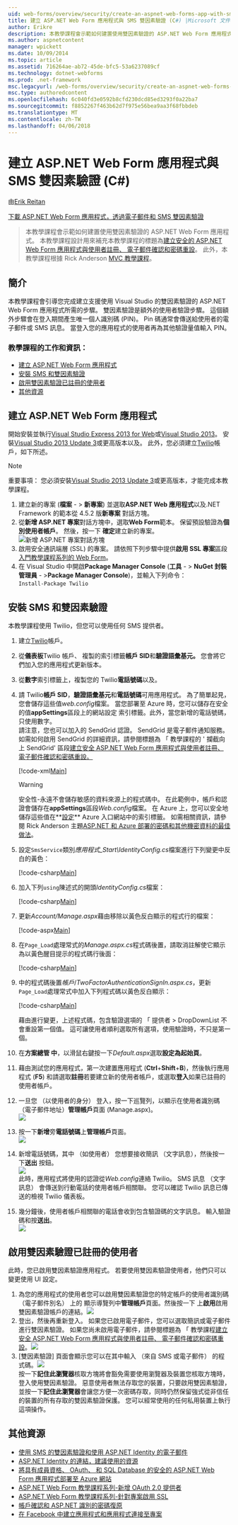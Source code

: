 ```yaml
---
uid: web-forms/overview/security/create-an-aspnet-web-forms-app-with-sms-two-factor-authentication
title: 建立 ASP.NET Web Form 應用程式與 SMS 雙因素驗證 (C#) |Microsoft 文件
author: Erikre
description: 本教學課程會示範如何建置使用雙因素驗證的 ASP.NET Web Form 應用程式。 本教學課程是設計用來補充本教學課程的標題為 Cr...
ms.author: aspnetcontent
manager: wpickett
ms.date: 10/09/2014
ms.topic: article
ms.assetid: 716264ae-ab72-45de-bfc5-53a6237089cf
ms.technology: dotnet-webforms
ms.prod: .net-framework
msc.legacyurl: /web-forms/overview/security/create-an-aspnet-web-forms-app-with-sms-two-factor-authentication
msc.type: authoredcontent
ms.openlocfilehash: 6c040fd3e0592b8cfd230dcd85ed3293f0a22ba7
ms.sourcegitcommit: f8852267f463b62d7f975e56bea9aa3f68fbbdeb
ms.translationtype: MT
ms.contentlocale: zh-TW
ms.lasthandoff: 04/06/2018
---
```

<a name="create-an-aspnet-web-forms-app-with-sms-two-factor-authentication-c"></a>建立 ASP.NET Web Form 應用程式與 SMS 雙因素驗證 (C#)
====================
由[Erik Reitan](https://github.com/Erikre)

[下載 ASP.NET Web Form 應用程式，透過電子郵件和 SMS 雙因素驗證](https://code.msdn.microsoft.com/ASPNET-Web-Forms-App-with-5a0ff94e)

> 本教學課程會示範如何建置使用雙因素驗證的 ASP.NET Web Form 應用程式。 本教學課程設計用來補充本教學課程的標題為[建立安全的 ASP.NET Web Form 應用程式與使用者註冊、 電子郵件確認和密碼重設](create-a-secure-aspnet-web-forms-app-with-user-registration-email-confirmation-and-password-reset.md)。 此外，本教學課程根據 Rick Anderson [MVC 教學課程](../../../mvc/overview/security/aspnet-mvc-5-app-with-sms-and-email-two-factor-authentication.md)。


## <a name="introduction"></a>簡介

本教學課程會引導您完成建立支援使用 Visual Studio 的雙因素驗證的 ASP.NET Web Form 應用程式所需的步驟。 雙因素驗證是額外的使用者驗證步驟。 這個額外步驟會在登入期間產生唯一個人識別碼 (PIN)。 Pin 碼通常會傳送給使用者的電子郵件或 SMS 訊息。 當登入您的應用程式的使用者再為其他驗證量值輸入 PIN。

### <a name="tutorial-tasks-and-information"></a>教學課程的工作和資訊：

- [建立 ASP.NET Web Form 應用程式](#createWebForms)
- [安裝 SMS 和雙因素驗證](#SMS)
- [啟用雙因素驗證已註冊的使用者](#use2FA)
- [其他資源](#addRes)

<a id="createWebForms"></a>
## <a name="create-an-aspnet-web-forms-app"></a>建立 ASP.NET Web Form 應用程式

開始安裝並執行[Visual Studio Express 2013 for Web](https://go.microsoft.com/fwlink/?LinkId=299058)或[Visual Studio 2013](https://go.microsoft.com/fwlink/?LinkId=306566)。 安裝[Visual Studio 2013 Update 3](https://go.microsoft.com/fwlink/?LinkId=390465)或更高版本以及。 此外，您必須建立[Twilio](https://www.twilio.com/try-twilio)帳戶，如下所述。

> [!NOTE]
> 重要事項： 您必須安裝[Visual Studio 2013 Update 3](https://go.microsoft.com/fwlink/?LinkId=390465)或更高版本，才能完成本教學課程。


1. 建立新的專案 (**檔案** - &gt; **新專案**) 並選取**ASP.NET Web 應用程式**以及.NET Framework 的範本從 4.5.2 版**新專案** 對話方塊。
2. 從**新增 ASP.NET 專案**對話方塊中，選取**Web Form**範本。 保留預設驗證為**個別使用者帳戶**。 然後，按一下 **確定**建立新的專案。  
    ![新增 ASP.NET 專案對話方塊](create-an-aspnet-web-forms-app-with-sms-two-factor-authentication/_static/image1.png)
3. 啟用安全通訊端層 (SSL) 的專案。 請依照下列步驟中提供**啟用 SSL 專案**區段[入門教學課程系列的 Web Form](../getting-started/getting-started-with-aspnet-45-web-forms/checkout-and-payment-with-paypal.md#SSLWebForms)。
4. 在 Visual Studio 中開啟**Package Manager Console** (**工具** - &gt; **NuGet 封裝管理員** - &gt;**Package Manager Console**)，並輸入下列命令：  
    `Install-Package Twilio`

<a id="SMS"></a>
## <a name="setup-sms-and-two-factor-authentication"></a>安裝 SMS 和雙因素驗證

本教學課程使用 Twilio，但您可以使用任何 SMS 提供者。

1. 建立[Twilio](https://www.twilio.com/try-twilio)帳戶。
2. 從**儀表板**Twilio 帳戶、 複製的索引標籤**帳戶 SID**和**驗證語彙基元。** 您會將它們加入您的應用程式更新版本。
3. 從**數字**索引標籤上，複製您的 Twilio**電話號碼**以及。
4. 請 Twilio**帳戶 SID**，**驗證語彙基元**和**電話號碼**可用應用程式。 為了簡單起見，您會儲存這些值*web.config*檔案。 當您部署至 Azure 時，您可以儲存在安全的值**appSettings**區段上的網站設定 索引標籤。此外，當您新增的電話號碼，只使用數字。   
   請注意，您也可以加入的 SendGrid 認證。 SendGrid 是電子郵件通知服務。 如需如何啟用 SendGrid 的詳細資訊，請參閱標題為 「 教學課程的 ' 攔截向上 SendGrid' 區段[建立安全 ASP.NET Web Form 應用程式與使用者註冊、 電子郵件確認和密碼重設。](create-a-secure-aspnet-web-forms-app-with-user-registration-email-confirmation-and-password-reset.md)

    [!code-xml[Main](create-an-aspnet-web-forms-app-with-sms-two-factor-authentication/samples/sample1.xml?highlight=2,6-10)]

    > [!WARNING]
    > 安全性-永遠不會儲存敏感的資料來源上的程式碼中。 在此範例中，帳戶和認證會儲存在**appSettings**區段*Web.config*檔案。 在 Azure 上，您可以安全地儲存這些值在**[設定](https://blogs.msdn.com/b/webdev/archive/2014/06/04/queuebackgroundworkitem-to-reliably-schedule-and-run-long-background-process-in-asp-net.aspx)** Azure 入口網站中的索引標籤。 如需相關資訊，請參閱 Rick Anderson 主題[ASP.NET 和 Azure 部署的密碼和其他機密資料的最佳做法](https://go.microsoft.com/fwlink/?LinkId=513141)。
5. 設定`SmsService`類別*應用程式\_Start\IdentityConfig.cs*檔案進行下列變更中反白的黃色： 

    [!code-csharp[Main](create-an-aspnet-web-forms-app-with-sms-two-factor-authentication/samples/sample2.cs?highlight=5-17)]
6. 加入下列`using`陳述式的開頭*IdentityConfig.cs*檔案： 

    [!code-csharp[Main](create-an-aspnet-web-forms-app-with-sms-two-factor-authentication/samples/sample3.cs?highlight=1-4)]
7. 更新*Account/Manage.aspx*藉由移除以黃色反白顯示的程式行的檔案：  

    [!code-aspx[Main](create-an-aspnet-web-forms-app-with-sms-two-factor-authentication/samples/sample4.aspx?highlight=38,53,57-60,63,66,70,73)]
8. 在`Page_Load`處理常式的*Manage.aspx.cs*程式碼後置，請取消註解使它顯示為以黃色醒目提示的程式碼行後面： 

    [!code-csharp[Main](create-an-aspnet-web-forms-app-with-sms-two-factor-authentication/samples/sample5.cs?highlight=8)]
9. 中的程式碼後置*帳戶*/*TwoFactorAuthenticationSignIn.aspx.cs*，更新`Page_Load`處理常式中加入下列程式碼以黃色反白顯示： 

    [!code-csharp[Main](create-an-aspnet-web-forms-app-with-sms-two-factor-authentication/samples/sample6.cs?highlight=3-4,13)]

   藉由進行變更，上述程式碼，包含驗證選項的 「 提供者 > DropDownList 不會重設第一個值。 這可讓使用者順利選取所有選項，使用驗證時，不只是第一個。
10. 在**方案總管 中**，以滑鼠右鍵按一下*Default.aspx*選取**設定為起始頁**。
11. 藉由測試您的應用程式，第一次建置應用程式 (**Ctrl**+**Shift**+**B**)，然後執行應用程式 (**F5**) 和請選取**註冊**若要建立新的使用者帳戶，或選取**登入**如果已註冊的使用者帳戶。
12. 一旦您 （以使用者的身分） 登入，按一下巡覽列，以顯示在使用者識別碼 （電子郵件地址）**管理帳戶**頁面 (Manage.aspx)。  
    ![](create-an-aspnet-web-forms-app-with-sms-two-factor-authentication/_static/image2.png)
13. 按一下**新增**旁**電話號碼**上**管理帳戶**頁面。  
    ![](create-an-aspnet-web-forms-app-with-sms-two-factor-authentication/_static/image3.png)
14. 新增電話號碼，其中 （如使用者） 您想要接收簡訊 （文字訊息），然後按一下**送出** 按鈕。   
    ![](create-an-aspnet-web-forms-app-with-sms-two-factor-authentication/_static/image4.png)  
    此時，應用程式將使用的認證從*Web.config*連絡 Twilio。 SMS 訊息 （文字訊息） 會傳送到行動電話的使用者帳戶相關聯。 您可以確認 Twilio 訊息已傳送的檢視 Twilio 儀表板。
15. 幾分鐘後，使用者帳戶相關聯的電話會收到包含驗證碼的文字訊息。 輸入驗證碼和按**送出**。  
     ![](create-an-aspnet-web-forms-app-with-sms-two-factor-authentication/_static/image5.png)

<a id="use2FA"></a>
## <a name="enable-two-factor-authentication-for-a-registered-user"></a>啟用雙因素驗證已註冊的使用者

此時，您已啟用雙因素驗證應用程式。 若要使用雙因素驗證使用者，他們只可以變更使用 UI 設定。 

1. 為您的應用程式的使用者您可以啟用雙因素驗證您的特定帳戶的使用者識別碼 （電子郵件別名） 上的 顯示導覽列中**管理帳戶**頁面。然後按一下 上**啟用**啟用雙因素驗證帳戶的連結。![](create-an-aspnet-web-forms-app-with-sms-two-factor-authentication/_static/image6.png)
2. 登出，然後再重新登入。 如果您已啟用電子郵件，您可以選取簡訊或電子郵件進行雙因素驗證。 如果您尚未啟用電子郵件，請參閱標題為 「 教學課程[建立安全 ASP.NET Web Form 應用程式與使用者註冊、 電子郵件確認和密碼重設](create-a-secure-aspnet-web-forms-app-with-user-registration-email-confirmation-and-password-reset.md)。![](create-an-aspnet-web-forms-app-with-sms-two-factor-authentication/_static/image7.png)
3. [雙因素驗證] 頁面會顯示您可以在其中輸入 （來自 SMS 或電子郵件） 的程式碼。![](create-an-aspnet-web-forms-app-with-sms-two-factor-authentication/_static/image8.png)  
 按一下**記住此瀏覽器**核取方塊將會豁免需要使用瀏覽器及裝置您核取方塊時，登入使用雙因素驗證。 惡意使用者無法存取您的裝置，只要啟用雙因素驗證，並按一下**記住此瀏覽器**會讓您方便一次密碼存取，同時仍然保留強式從非信任的裝置的所有存取的雙因素驗證保護。 您可以經常使用的任何私用裝置上執行這項操作。

<a id="addRes"></a>
## <a name="additional-resources"></a>其他資源

- [使用 SMS 的雙因素驗證和使用 ASP.NET Identity 的電子郵件](../../../identity/overview/features-api/two-factor-authentication-using-sms-and-email-with-aspnet-identity.md)
- [ASP.NET Identity 的連結，建議使用的資源](../../../identity/overview/getting-started/aspnet-identity-recommended-resources.md)
- [將具有成員資格、 OAuth、 和 SQL Database 的安全的 ASP.NET Web Form 應用程式部署至 Azure 網站](https://azure.microsoft.com/documentation/articles/web-sites-dotnet-deploy-aspnet-webforms-app-membership-oauth-sql-database/)
- [ASP.NET Web Form 教學課程系列-新增 OAuth 2.0 提供者](../getting-started/getting-started-with-aspnet-45-web-forms/checkout-and-payment-with-paypal.md#OAuthWebForms)
- [ASP.NET Web Form 教學課程系列-針對專案啟用 SSL](../getting-started/getting-started-with-aspnet-45-web-forms/checkout-and-payment-with-paypal.md#SSLWebForms)
- [帳戶確認和 ASP.NET 識別的密碼復原](../../../identity/overview/features-api/account-confirmation-and-password-recovery-with-aspnet-identity.md)
- [在 Facebook 中建立應用程式和應用程式連接至專案](../../../mvc/overview/security/create-an-aspnet-mvc-5-app-with-facebook-and-google-oauth2-and-openid-sign-on.md#fb)
